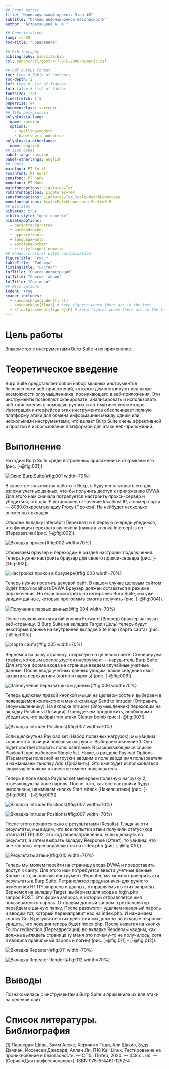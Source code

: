 ```yaml
---
## Front matter
title: "Индивидуальный проект. Этап №5"
subtitle: "Основы инфомационной безопасности"
author: "Астраханцева А. А."

## Generic otions
lang: ru-RU
toc-title: "Содержание"

## Bibliography
bibliography: bib/cite.bib
csl: pandoc/csl/gost-r-7-0-5-2008-numeric.csl

## Pdf output format
toc: true # Table of contents
toc-depth: 2
lof: true # List of figures
lot: false # List of tables
fontsize: 12pt
linestretch: 1.5
papersize: a4
documentclass: scrreprt
## I18n polyglossia
polyglossia-lang:
  name: russian
  options:
	- spelling=modern
	- babelshorthands=true
polyglossia-otherlangs:
  name: english
## I18n babel
babel-lang: russian
babel-otherlangs: english
## Fonts
mainfont: PT Serif
romanfont: PT Serif
sansfont: PT Sans
monofont: PT Mono
mainfontoptions: Ligatures=TeX
romanfontoptions: Ligatures=TeX
sansfontoptions: Ligatures=TeX,Scale=MatchLowercase
monofontoptions: Scale=MatchLowercase,Scale=0.9
## Biblatex
biblatex: true
biblio-style: "gost-numeric"
biblatexoptions:
  - parentracker=true
  - backend=biber
  - hyperref=auto
  - language=auto
  - autolang=other*
  - citestyle=gost-numeric
## Pandoc-crossref LaTeX customization
figureTitle: "Рис."
tableTitle: "Таблица"
listingTitle: "Листинг"
lofTitle: "Список иллюстраций"
lotTitle: "Список таблиц"
lolTitle: "Листинги"
## Misc options
indent: true
header-includes:
  - \usepackage{indentfirst}
  - \usepackage{float} # keep figures where there are in the text
  - \floatplacement{figure}{H} # keep figures where there are in the text
---
```


# Цель работы

Знакомство с инструментами Burp Suite и их применение.

# Теоретическое введение

Burp Suite представляет собой набор мощных инструментов безопасности веб-приложений, которые демонстрируют реальные возможности злоумышленника, проникающего в веб-приложения. Эти инструменты позволяют сканировать, 
анализировать и использовать веб-приложения с помощью ручных и автоматических методов. Интеграция интерфейсов этих инструментов обеспечивает полную платформу атаки для обмена информацией между одним или несколькими инструментами, что делает Burp Suite очень эффективной и простой в использовании платформой для атаки веб-приложений.

# Выполнение

Находим Burp Suite среди встроенных приложения и открываем его (рис. [-@fig:001]).

![Окно Burp Suite](image/1.jpg){#fig:001 width=70%}

В качестве знакомства работы с Burp, я буду использовать его для взлома учетных данных, что-бы получить доступ к приложению DVWA. Для этого нам сначала потребуется настроить прокси-сервер и убедиться, что для IP установлено значение localhost IP, а.номер порта — 8080.Откроем вкладку Proxy (Прокси). На нейбудет несколько вложенных вкладок.

Откроем вкладку Intercept (Перехват) и в первую очередь убедимся, что функция перехвата включена (нажата кнопка Intercept is on (Перехват.на))(рис. [-@fig:002]). 

![Вкладка прокси](image/2.jpg){#fig:002 width=70%}

Открываем браузер и переходим в раздел настройек подключения. Теперь нужно настроить браузер для своего прокси-сервера (рис. [-@fig:003]). 

![Настройка прокси в браузере](image/3.jpg){#fig:003 width=70%}

Теперь нужно посетить целевой сайт. В нашем случае целевым сайтом будет http://localhost/DVWA Браузер должен оставаться в режиме подключения. Но если посмотреть на интерфейс Burp Suite, мы уже увидим данные, которые программа смогла получить (рис. [-@fig:004]). 

![Получение первых данных](image/4.jpg){#fig:004 width=70%}

После нескольких нажатий кнопки Forward (Вперед) браузер загрузит веб-страницу. В Burp Suite на вкладке Target (Цель) теперь будут некоторые данные на внутренней вкладке Site map (Карта сайта) (рис. [-@fig:005]).

![Карта сайта](image/5.jpg){#fig:005 width=70%}

Вернемся на нашу страницу, открытую на целевом сайте. Сгенерируем трафик, которым воспользуется инструмент — нарушитель Burp Suite. Для этого в форме входа на странице введем случайные учетные данные. После ввода учетных данных увидим, какие сведения смог захватить перехватчик (логин и пароль) (рис. [-@fig:006]).

![Заполучение перехватчиком данных](image/6.jpg){#fig:006 width=70%}

Теперь щелкаем правой кнопкой мыши на целевом хосте и выбераем в появившемся контекстном меню команду Send to Intruder (Отправить злоумышленнику). На вкладке Intruder (Злоумышленник) переходим на вкладку Positions (Позиции). Прежде чем продолжить, необходимо убедиться, что выбран тип атаки Cluster bomb (рис. [-@fig:007]).

![Вкладка Intruder Positions](image/7.jpg){#fig:007 width=70%}

Если щелкнутьна Payload set (Набор полезных нагрузок), мы увидим количество позиций полезных нагрузок.
Выбераем значение 1. Оно будет соответствовать полю username. В раскрывающемся списке Playload type выбераем Simple list. Ниже, в разделе Payload Options (Параметры полезной нагрузки) вводим в поле ввода имя пользователя и нажмимаем ткнопку Add (Добавить). Это имя будет использоваться злоумышленником в качестве имени пользователя. 


Теперь в поле ввода Payload set  выбераем полезную нагрузку 2, отвечающую за поле пароля. После того, как все настройки будут выполнены, нажмиаем кнопку Start attack (Начало.атаки) (рис. [-@fig:008] - [-@fig:009]).

![Вкладка Intruder Positions](image/8.jpg){#fig:007 width=70%}

![Вкладка Intruder Positions](image/9.jpg){#fig:007 width=70%}

После этого появится окно с результатами (Results). Глядя на эти результаты, мы видим, что все попытки атаки получили статус (код ответа HTTP) 302, это код перенаправления. Если щеокнуть на результат, а затем выбрать вкладку Response (Ответ), то увидим, что все запросы перенаправляются на index.php (рис. [-@fig:010]).

![Результаты атаки](image/10.jpg){#fig:010 width=70%}

 Теперь мы можем перейти на страницу входа DVWA и предоставить доступ к сайту. Для этого нам потребуется ввести учетные данные Кроме того, используя инструмент Repeater, мы можем проверить эти результаты в Burp Suite. Ретранслятор предназначен для ручного изменения HTTP-запросов и данных, отправляемых в этих запросах. Вернемся на вкладку Target, выберием для входа в login.php запрос.POST. Это форма запроса, в которой отправляется имя пользователя и пароль. Отправим данный запром в ретранслятор. перейдем в данную папку. После password= удаляем неверный пароль и вводим тот, который перенаправит нас на index.php. И нажимаем кнопку Go. В результате этих действий мы должны во вкладке response увидеть, что локация теперь будет index.php. После нажатия на кнопку Follow redirection (Переадресация) во вкладке Renderмы увидим, как должна выглядеть страница (у меня это почему-то не получилось, хотя я вводила правильный пароль и логин) (рис. [-@fig:011] - [-@fig:012]).
 
![Вкладка Repeater](image/11.jpg){#fig:011 width=70%}

![Вкладка Repeater Render](image/12.jpg){#fig:012 width=70%}

# Выводы

Познакомилась с инструментами Burp Suite и применила их для атаки на целевой сайт.

# Список литературы. Библиография

[1] Парасрам Шива, Замм Алекс, Хериянто Теди, Али Шакил, Буду Дамиан, Йохансен Джерард, Аллен Ли. П18 Kali Linux. Тестирование на проникновение и безопасность. — СПб.: Питер, 2020. — 448 с.: ил. — (Серия «Для профессионалов»). ISBN 978-5-4461-1252-4
